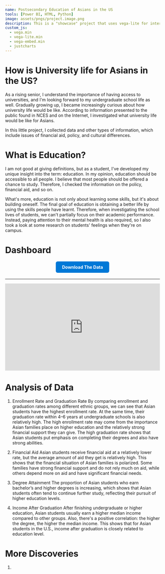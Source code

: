 ```yaml
---
name: Postsecondary Education of Asians in the US
tools: [Power BI, HTML, Python]
image: assets/pngs/project.image.png
description: This is a "showcase" project that uses vega-lite for interactive viz!
custom_js:
  - vega.min
  - vega-lite.min
  - vega-embed.min
  - justcharts
---
```


# How is University life for Asians in the US?

As a rising senior, I understand the importance of having access to universities, and I'm looking forward to my undergraduate school life as well. Gradually growing up, I became increasingly curious about how university life would be like.
According to information presented to the public found in NCES and on the Internet, I investigated what university life would be like for Asians. 

In this little project, I collected data and other types of information, which include issues of financial aid, policy, and cultural differences.

# What is Education?
I am not good at giving definitions, but as a student, I've developed my unique insight into the term: education. In my opinion, education should be accessible to all people. I believe that most people should be offered a chance to study.
Therefore, I checked the information on the policy, financial aid, and so on.

What's more, education is not only about learning some skills, but it's about building oneself.
The final goal of education is obtaining a better life by using the skills people have learnt. Therefore, when investigating the school lives of students, we can't partially focus on their academic performance. 
Instead, paying attention to their mental health is also required, so I also took a look at some research on students' feelings when they're on campus.

# Dashboard

<!-- 按钮部分 -->
<!-- 下载按钮部分 -->
<div style="text-align:center; margin:20px 0;">
  <a href="{{ site.baseurl }}/assets/phd_clean.xlsx" download
     style="display:inline-block; padding:10px 20px; background:#0078D7; color:#fff;
            text-decoration:none; border-radius:6px; font-weight:bold;">
     Download The Data
  </a>
</div>




---


<!-- Power BI 报表嵌入 -->
<div style="position:relative; margin:0 auto; max-width:1200px; padding-top:56.25%;">
  <iframe 
    title="phd form"
    src="https://app.powerbigov.us/view?r=eyJrIjoiZGRkZTc2YzAtZTE2ZS00MWIyLTk5YTctNzFiODc5Y2U0ZmU3IiwidCI6Ijg1NTI4ODdjLWNiYzMtNGVlNS05ZmQzLWVhMjE3ZTMwMjZmYyJ9"
    style="position:absolute; top:0; left:0; width:100%; height:100%; border:0;"
    allowfullscreen="true">
  </iframe>
</div>

# Analysis of Data
1. Enrollment Rate and Graduation Rate
By comparing enrollment and graduation rates among different ethnic groups, we can see that Asian students have the highest enrollment rate. At the same time, their graduation rate within 4–6 years at undergraduate schools is also relatively high.
The high enrollment rate may come from the importance Asian families place on higher education and the relatively strong financial support they can give. The high graduation rate shows that Asian students put emphasis on completing their degrees and also have strong abilities.

2. Financial Aid
Asian students receive financial aid at a relatively lower rate, but the average amount of aid they get is relatively high.
This shows that the financial situation of Asian families is polarized. Some families have strong financial support and do not rely much on aid, while others depend more on aid and have significant financial needs.

3. Degree Attainment
The proportion of Asian students who earn bachelor’s and higher degrees is increasing, which shows that Asian students often tend to continue further study, reflecting their pursuit of higher education levels.

4. Income After Graduation
After finishing undergraduate or higher education, Asian students usually earn a higher median income compared to other groups. Also, there's a positive correlation: the higher the degree, the higher the median income. This shows that for Asian students in the U.S., income after graduation is closely related to education level.

# More Discoveries
1.
